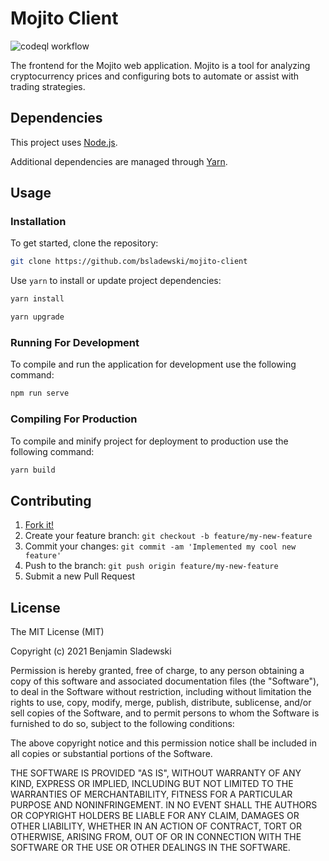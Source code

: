 # Mojito Client

![codeql workflow](https://github.com/bsladewski/mojito-client/workflows/CodeQL/badge.svg)

The frontend for the Mojito web application. Mojito is a tool for analyzing cryptocurrency prices and configuring bots to automate or assist with trading strategies.

## Dependencies

This project uses [Node.js](https://nodejs.org/en/docs/guides/getting-started-guide/).

Additional dependencies are managed through [Yarn](https://yarnpkg.com/getting-started).

## Usage

### Installation

To get started, clone the repository:

```sh
git clone https://github.com/bsladewski/mojito-client
```

Use `yarn` to install or update project dependencies:

```sh
yarn install
```

```sh
yarn upgrade
```

### Running For Development

To compile and run the application for development use the following command:

```sh
npm run serve
```

### Compiling For Production

To compile and minify project for deployment to production use the following command:

```sh
yarn build
```

## Contributing

1.  [Fork it!](https://github.com/bsladewski/mojito-client/fork)
2.  Create your feature branch: `git checkout -b feature/my-new-feature`
3.  Commit your changes: `git commit -am 'Implemented my cool new feature'`
4.  Push to the branch: `git push origin feature/my-new-feature`
5.  Submit a new Pull Request

## License

The MIT License (MIT)

Copyright (c) 2021 Benjamin Sladewski

Permission is hereby granted, free of charge, to any person obtaining a copy of this software and associated documentation files (the "Software"), to deal in the Software without restriction, including without limitation the rights to use, copy, modify, merge, publish, distribute, sublicense, and/or sell copies of the Software, and to permit persons to whom the Software is furnished to do so, subject to the following conditions:

The above copyright notice and this permission notice shall be included in all copies or substantial portions of the Software.

THE SOFTWARE IS PROVIDED "AS IS", WITHOUT WARRANTY OF ANY KIND, EXPRESS OR IMPLIED, INCLUDING BUT NOT LIMITED TO THE WARRANTIES OF MERCHANTABILITY, FITNESS FOR A PARTICULAR PURPOSE AND NONINFRINGEMENT. IN NO EVENT SHALL THE AUTHORS OR COPYRIGHT HOLDERS BE LIABLE FOR ANY CLAIM, DAMAGES OR OTHER LIABILITY, WHETHER IN AN ACTION OF CONTRACT, TORT OR OTHERWISE, ARISING FROM, OUT OF OR IN CONNECTION WITH THE SOFTWARE OR THE USE OR OTHER DEALINGS IN THE SOFTWARE.
